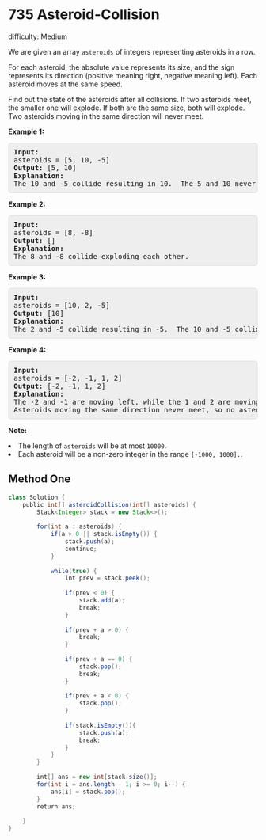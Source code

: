 # 735 Asteroid-Collision

difficulty: Medium

<style>
        section pre{
          background-color: #eee;
          border: 1px solid #ddd;
          padding:10px;
          border-radius: 5px;
        }
      </style>
<section>
<div><p>
We are given an array <code>asteroids</code> of integers representing asteroids in a row.
</p><p>
For each asteroid, the absolute value represents its size, and the sign represents its direction (positive meaning right, negative meaning left).  Each asteroid moves at the same speed.
</p><p>
Find out the state of the asteroids after all collisions.  If two asteroids meet, the smaller one will explode.  If both are the same size, both will explode.  Two asteroids moving in the same direction will never meet.
</p>
<p><b>Example 1:</b><br>
</p><pre><b>Input:</b> 
asteroids = [5, 10, -5]
<b>Output:</b> [5, 10]
<b>Explanation:</b> 
The 10 and -5 collide resulting in 10.  The 5 and 10 never collide.
</pre>
<p></p>
<p><b>Example 2:</b><br>
</p><pre><b>Input:</b> 
asteroids = [8, -8]
<b>Output:</b> []
<b>Explanation:</b> 
The 8 and -8 collide exploding each other.
</pre>
<p></p>
<p><b>Example 3:</b><br>
</p><pre><b>Input:</b> 
asteroids = [10, 2, -5]
<b>Output:</b> [10]
<b>Explanation:</b> 
The 2 and -5 collide resulting in -5.  The 10 and -5 collide resulting in 10.
</pre>
<p></p>
<p><b>Example 4:</b><br>
</p><pre><b>Input:</b> 
asteroids = [-2, -1, 1, 2]
<b>Output:</b> [-2, -1, 1, 2]
<b>Explanation:</b> 
The -2 and -1 are moving left, while the 1 and 2 are moving right.
Asteroids moving the same direction never meet, so no asteroids will meet each other.
</pre>
<p></p>
<p><b>Note:</b>
</p><li>The length of <code>asteroids</code> will be at most <code>10000</code>.</li>
<li>Each asteroid will be a non-zero integer in the range <code>[-1000, 1000].</code>.</li>
<p></p></div></section>
 
 ## Method One 
 
``` Java
class Solution {
    public int[] asteroidCollision(int[] asteroids) {
        Stack<Integer> stack = new Stack<>();
        
        for(int a : asteroids) {
            if(a > 0 || stack.isEmpty()) {
                stack.push(a);
                continue;
            }
            
            while(true) {
                int prev = stack.peek();
                
                if(prev < 0) {
                    stack.add(a);
                    break;
                }
                
                if(prev + a > 0) {
                    break;
                }
                
                if(prev + a == 0) {
                    stack.pop();
                    break;
                }
                
                if(prev + a < 0) {
                    stack.pop();
                }
                
                if(stack.isEmpty()){
                    stack.push(a);
                    break;
                }
            }
        }
        
        int[] ans = new int[stack.size()];
        for(int i = ans.length - 1; i >= 0; i--) {
            ans[i] = stack.pop();
        }
        return ans;
        
    }
}
​
```
